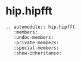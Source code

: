 # hip.hipfft

```{eval-rst}
.. automodule:: hip.hipfft
   :members:
   :undoc-members:
   :private-members:
   :special-members:
   :show-inheritance:

```
